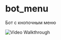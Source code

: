 # bot_menu
Бот с кнопочным меню


<img src='http://i.imgur.com/WRRTxTIh.gif' title='Video Walkthrough' width=" " alt='Video Walkthrough' />
